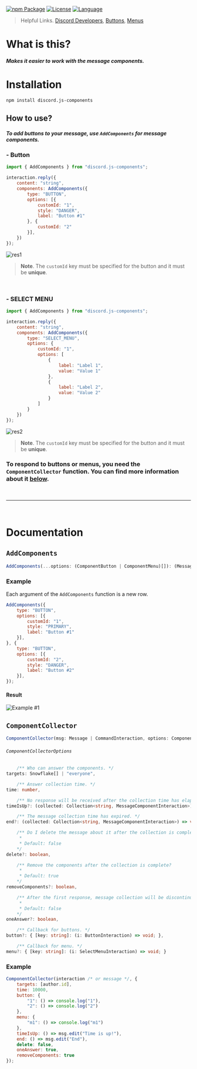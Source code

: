 [![npm Package](https://img.shields.io/badge/npm-v1.0.1-blue?style=for-the-badge&logo=appveyor)](https://www.npmjs.org/package/discord.js-components) [![License](https://img.shields.io/badge/license-ISC-green?style=for-the-badge&logo=appveyor)](https://github.com/Inadequado4192/discord.js-components/blob/master/LICENSE) [![Language](https://img.shields.io/badge/Language-JS_%2FTS-yellowgreen?style=for-the-badge&logo=appveyor)](https://www.npmjs.com/package/discord.js-components)

> Helpful Links.
> [Discord Developers](https://discord.com/developers/docs/interactions/message-components), [Buttons](https://discordjs.guide/interactions/buttons.html#component-collectors), [Menus](https://discordjs.guide/interactions/select-menus.html#component-collectors)

# What is this?

##### Makes it easier to work with the message components.

# Installation

`npm install discord.js-components`

## How to use?

##### To add buttons to your message, use `AddComponents` for message components.
### - Button
```js
import { AddComponents } from "discord.js-components";

interaction.reply({
    content: "string",
    components: AddComponents({
        type: "BUTTON",
        options: [{
            customId: "1",
            style: "DANGER",
            label: "Button #1"
        }, {
            customId: "2"
        }],
    })
});
```
![res1](https://cdn.discordapp.com/attachments/543096648046346241/875357571135971328/unknown.png)
> **Note**.
> The `customId` key must be specified for the button and it must be **unique**.

&ensp;
### - SELECT MENU
```js
import { AddComponents } from "discord.js-components";

interaction.reply({
    content: "string",
    components: AddComponents({
        type: "SELECT_MENU",
        options: {
            customId: "1",
            options: [
                {
                    label: "Label 1",
                    value: "Value 1"
                },
                {
                    label: "Label 2",
                    value: "Value 2"
                }
            ]
        }
    })
});
```
![res2](https://cdn.discordapp.com/attachments/543096648046346241/875358038545010708/unknown.png)
> **Note**.
> The `customId` key must be specified for the button and it must be **unique**.

### To respond to buttons or menus, you need the `ComponentCollector` function. You can find more information about it [below](#componentcollector).

&ensp;

---

&ensp;

# Documentation
## `AddComponents`
```ts
AddComponents(...options: (ComponentButton | ComponentMenu)[]): (MessageActionRow | MessageActionRowOptions)[];
```

### Example
Each argument of the `AddComponents` function is a new row.
```js
AddComponents({
    type: "BUTTON",
    options: [{
        customId: "1",
        style: "PRIMARY",
        label: "Button #1"
    }],
}, {
    type: "BUTTON",
    options: [{
        customId: "2",
        style: "DANGER",
        label: "Button #2"
    }],
});
```
#### Result
![Example #1](https://cdn.discordapp.com/attachments/543096648046346241/875353189094936576/unknown.png)

## `ComponentCollector`
```ts
ComponentCollector(msg: Message | CommandInteraction, options: ComponentCollectorOptions): Promise<void>
```
###### `ComponentCollectorOptions`
```ts
    /** Who can answer the components. */
targets: Snowflake[] | "everyone",

    /** Answer collection time. */
time: number,

    /** No response will be received after the collection time has elapsed. ("end" will still be called). */
timeIsUp?: (collected: Collection<string, MessageComponentInteraction>) => void,

    /** The message collection time has expired. */
end?: (collected: Collection<string, MessageComponentInteraction>) => void,

    /** Do I delete the message about it after the collection is complete?
     * 
     * Default: false
    */
delete?: boolean,

    /** Remove the components after the collection is complete?
     * 
     * Default: true
    */
removeComponents?: boolean,

    /** After the first response, message collection will be discontinued.
     * 
     * Default: false
    */
oneAnswer?: boolean,

    /** Callback for buttons. */
button?: { [key: string]: (i: ButtonInteraction) => void; },

    /** Callback for menu. */
menu?: { [key: string]: (i: SelectMenuInteraction) => void; }
```
### Example
```js
ComponentCollector(interaction /* or message */, {
    targets: [author.id],
    time: 10000,
    button: {
        "1": () => console.log("1"),
        "2": () => console.log("2")
    },
    menu: {
        "m1": () => console.log("m1")
    },
    timeIsUp: () => msg.edit("Time is up!"),
    end: () => msg.edit("End"),
    delete: false,
    oneAnswer: true,
    removeComponents: true
});
```
